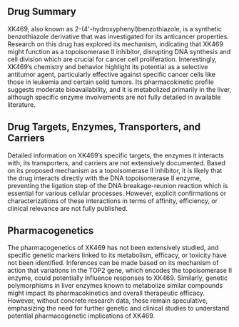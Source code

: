 ## Drug Summary
XK469, also known as 2-(4'-hydroxyphenyl)benzothiazole, is a synthetic benzothiazole derivative that was investigated for its anticancer properties. Research on this drug has explored its mechanism, indicating that XK469 might function as a topoisomerase II inhibitor, disrupting DNA synthesis and cell division which are crucial for cancer cell proliferation. Interestingly, XK469’s chemistry and behavior highlight its potential as a selective antitumor agent, particularly effective against specific cancer cells like those in leukemia and certain solid tumors. Its pharmacokinetic profile suggests moderate bioavailability, and it is metabolized primarily in the liver, although specific enzyme involvements are not fully detailed in available literature.

## Drug Targets, Enzymes, Transporters, and Carriers
Detailed information on XK469’s specific targets, the enzymes it interacts with, its transporters, and carriers are not extensively documented. Based on its proposed mechanism as a topoisomerase II inhibitor, it is likely that the drug interacts directly with the DNA topoisomerase II enzyme, preventing the ligation step of the DNA breakage-reunion reaction which is essential for various cellular processes. However, explicit confirmations or characterizations of these interactions in terms of affinity, efficiency, or clinical relevance are not fully published.

## Pharmacogenetics
The pharmacogenetics of XK469 has not been extensively studied, and specific genetic markers linked to its metabolism, efficacy, or toxicity have not been identified. Inferences can be made based on its mechanism of action that variations in the TOP2 gene, which encodes the topoisomerase II enzyme, could potentially influence responses to XK469. Similarly, genetic polymorphisms in liver enzymes known to metabolize similar compounds might impact its pharmacokinetics and overall therapeutic efficacy. However, without concrete research data, these remain speculative, emphasizing the need for further genetic and clinical studies to understand potential pharmacogenetic implications of XK469.